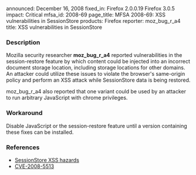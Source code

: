announced: December 16, 2008
fixed_in: Firefox 2.0.0.19
          Firefox 3.0.5
impact: Critical
mfsa_id: 2008-69
page_title: MFSA 2008-69: XSS vulnerabilities in SessionStore
products: Firefox
reporter: moz_bug_r_a4
title: XSS vulnerabilities in SessionStore

<h3>Description</h3>

<p>Mozilla security researcher <strong>moz_bug_r_a4</strong> reported
vulnerabilities in the session-restore feature by which content could be
injected into an incorrect document storage location, including
storage locations for other domains.  An attacker could utilize these
issues to violate the browser's same-origin policy and perform an XSS
attack while SessionStore data is being restored.</p>

<p>moz_bug_r_a4 also reported that one variant could be used by an
attacker to run arbitrary JavaScript with chrome privileges.</p>

<h3>Workaround</h3>

<p>Disable JavaScript or the session-restore feature until a version
containing these fixes can be installed.</p>

<h3>References</h3>

<ul>
  <li><a href="https://bugzilla.mozilla.org/buglist.cgi?bug_id=463205,463206,464620,461743">SessionStore XSS hazards</a></li>
  <li><a class="ex-ref" href="http://cve.mitre.org/cgi-bin/cvename.cgi?name=CVE-2008-5513">CVE-2008-5513</a></li>
</ul>



